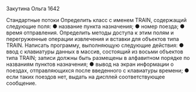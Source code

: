 ﻿Закутина Ольга 1642

Стандартные потоки
Определить класс с именем TRAIN, содержащий следующие поля:
● название пункта назначения;
● номер поезда;
● время отправления.
Определить методы доступа к этим полям и перегруженные операции
извлечения и вставки для объектов типа TRAIN.
Написать программу, выполняющую следующие действия:
● ввод с клавиатуры данных в массив, состоящий из восьми объектов
типа TRAIN; записи должны быть размещены в алфавитном порядке
по названиям пунктов назначения;
● вывод на экран информации о поездах, отправляющихся после
введенного с клавиатуры времени;
● если таких поездов нет, выдать на дисплей соответствующее
сообщение.